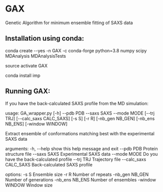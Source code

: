 # GAX
Genetic Algorithm for minimum ensemble fitting of SAXS data


## Installation using conda:

conda create --yes -n GAX -c conda-forge python=3.8 numpy scipy MDAnalysis MDAnalysisTests

source activate GAX

conda install imp


## Running GAX:

If you have the back-calculated SAXS profile from the MD simulation:

usage: GA_wrapper.py [-h] --pdb PDB --saxs SAXS --mode MODE [--trj TRJ] [--calc_saxs CALC_SAXS]
             [-s S] [-r R] [-nb_gen NB_GEN] [-nb_ens NB_ENS] [-window WINDOW]

Extract ensemble of conformations matching best with the experimental SAXS data

arguments:
  -h, --help      show this help message and exit
  --pdb PDB             Protein structure file
  --saxs SAXS           Experimental SAXS data
  --mode MODE           Do you have the back-calculated profile
  --trj TRJ             Trajectory file
  --calc_saxs CALC_SAXS             Back-calculated SAXS profile

options:
  -s S                  Ensemble size
  -r R                  Number of repeats
  -nb_gen    NB_GEN                  Number of generations
  -nb_ens    NB_ENS                  Number of ensembles
  -window    WINDOW                  Window size
